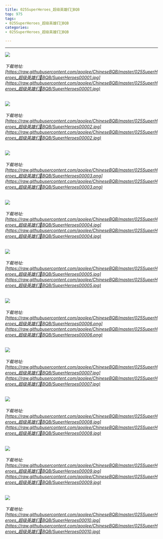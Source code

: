 ```yaml
---
title: 025SuperHeroes_超级英雄们👤BQB
top: 975
tags:
- 025SuperHeroes_超级英雄们👤BQB
categories:
- 025SuperHeroes_超级英雄们👤BQB

---
```


------

<!-- more -->

![](https://raw.githubusercontent.com/aoolee/ChineseBQB/master/025SuperHeroes_超级英雄们👤BQB/SuperHeroes00001.jpg)
###### 下载地址:[https://raw.githubusercontent.com/aoolee/ChineseBQB/master/025SuperHeroes_超级英雄们👤BQB/SuperHeroes00001.jpg](https://raw.githubusercontent.com/aoolee/ChineseBQB/master/025SuperHeroes_超级英雄们👤BQB/SuperHeroes00001.jpg)

![](https://raw.githubusercontent.com/aoolee/ChineseBQB/master/025SuperHeroes_超级英雄们👤BQB/SuperHeroes00002.jpg)
###### 下载地址:[https://raw.githubusercontent.com/aoolee/ChineseBQB/master/025SuperHeroes_超级英雄们👤BQB/SuperHeroes00002.jpg](https://raw.githubusercontent.com/aoolee/ChineseBQB/master/025SuperHeroes_超级英雄们👤BQB/SuperHeroes00002.jpg)

![](https://raw.githubusercontent.com/aoolee/ChineseBQB/master/025SuperHeroes_超级英雄们👤BQB/SuperHeroes00003.png)
###### 下载地址:[https://raw.githubusercontent.com/aoolee/ChineseBQB/master/025SuperHeroes_超级英雄们👤BQB/SuperHeroes00003.png](https://raw.githubusercontent.com/aoolee/ChineseBQB/master/025SuperHeroes_超级英雄们👤BQB/SuperHeroes00003.png)

![](https://raw.githubusercontent.com/aoolee/ChineseBQB/master/025SuperHeroes_超级英雄们👤BQB/SuperHeroes00004.jpg)
###### 下载地址:[https://raw.githubusercontent.com/aoolee/ChineseBQB/master/025SuperHeroes_超级英雄们👤BQB/SuperHeroes00004.jpg](https://raw.githubusercontent.com/aoolee/ChineseBQB/master/025SuperHeroes_超级英雄们👤BQB/SuperHeroes00004.jpg)

![](https://raw.githubusercontent.com/aoolee/ChineseBQB/master/025SuperHeroes_超级英雄们👤BQB/SuperHeroes00005.jpg)
###### 下载地址:[https://raw.githubusercontent.com/aoolee/ChineseBQB/master/025SuperHeroes_超级英雄们👤BQB/SuperHeroes00005.jpg](https://raw.githubusercontent.com/aoolee/ChineseBQB/master/025SuperHeroes_超级英雄们👤BQB/SuperHeroes00005.jpg)

![](https://raw.githubusercontent.com/aoolee/ChineseBQB/master/025SuperHeroes_超级英雄们👤BQB/SuperHeroes00006.png)
###### 下载地址:[https://raw.githubusercontent.com/aoolee/ChineseBQB/master/025SuperHeroes_超级英雄们👤BQB/SuperHeroes00006.png](https://raw.githubusercontent.com/aoolee/ChineseBQB/master/025SuperHeroes_超级英雄们👤BQB/SuperHeroes00006.png)

![](https://raw.githubusercontent.com/aoolee/ChineseBQB/master/025SuperHeroes_超级英雄们👤BQB/SuperHeroes00007.jpg)
###### 下载地址:[https://raw.githubusercontent.com/aoolee/ChineseBQB/master/025SuperHeroes_超级英雄们👤BQB/SuperHeroes00007.jpg](https://raw.githubusercontent.com/aoolee/ChineseBQB/master/025SuperHeroes_超级英雄们👤BQB/SuperHeroes00007.jpg)

![](https://raw.githubusercontent.com/aoolee/ChineseBQB/master/025SuperHeroes_超级英雄们👤BQB/SuperHeroes00008.jpg)
###### 下载地址:[https://raw.githubusercontent.com/aoolee/ChineseBQB/master/025SuperHeroes_超级英雄们👤BQB/SuperHeroes00008.jpg](https://raw.githubusercontent.com/aoolee/ChineseBQB/master/025SuperHeroes_超级英雄们👤BQB/SuperHeroes00008.jpg)

![](https://raw.githubusercontent.com/aoolee/ChineseBQB/master/025SuperHeroes_超级英雄们👤BQB/SuperHeroes00009.jpg)
###### 下载地址:[https://raw.githubusercontent.com/aoolee/ChineseBQB/master/025SuperHeroes_超级英雄们👤BQB/SuperHeroes00009.jpg](https://raw.githubusercontent.com/aoolee/ChineseBQB/master/025SuperHeroes_超级英雄们👤BQB/SuperHeroes00009.jpg)

![](https://raw.githubusercontent.com/aoolee/ChineseBQB/master/025SuperHeroes_超级英雄们👤BQB/SuperHeroes00010.jpg)
###### 下载地址:[https://raw.githubusercontent.com/aoolee/ChineseBQB/master/025SuperHeroes_超级英雄们👤BQB/SuperHeroes00010.jpg](https://raw.githubusercontent.com/aoolee/ChineseBQB/master/025SuperHeroes_超级英雄们👤BQB/SuperHeroes00010.jpg)

